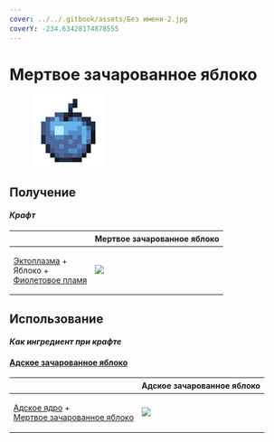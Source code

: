 ```yaml
---
cover: ../../.gitbook/assets/Без имени-2.jpg
coverY: -234.63428174878555
---
```


# Мертвое зачарованное яблоко

<figure><img src="../../.gitbook/assets/gobber2_gooey_apple_128.png" alt=""><figcaption></figcaption></figure>

## Получение

#### _Крафт_

| ㅤ                                                                                                            | Мертвое зачарованное яблоко                          |
| ------------------------------------------------------------------------------------------------------------ | ---------------------------------------------------- |
| <p><a href="ectoplasm.md">Эктоплазма</a> +<br>Яблоко +<br><a href="purple_blaze.md">Фиолетовое пламя</a></p> | ![](../../.gitbook/assets/gobber2\_gooey\_apple.png) |

## Использование

#### _Как ингредиент при крафте_

#### [Адское зачарованное яблоко](gobber2\_gooey\_apple\_nether.md)

| ㅤ                                                                                                                            | Адское зачарованное яблоко                                   |
| ---------------------------------------------------------------------------------------------------------------------------- | ------------------------------------------------------------ |
| <p><a href="gobber2_goo_nether.md">Адское ядро</a> +<br><a href="gobber2_gooey_apple.md">Мертвое зачарованное яблоко</a></p> | ![](../../.gitbook/assets/gobber2\_gooey\_apple\_nether.png) |
